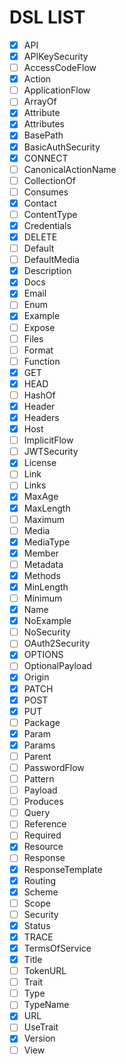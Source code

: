 # DSL LIST

- [x] API
- [x] APIKeySecurity
- [ ] AccessCodeFlow
- [x] Action
- [ ] ApplicationFlow
- [ ] ArrayOf
- [x] Attribute
- [x] Attributes
- [x] BasePath
- [x] BasicAuthSecurity
- [x] CONNECT
- [ ] CanonicalActionName
- [ ] CollectionOf
- [ ] Consumes
- [x] Contact
- [ ] ContentType
- [x] Credentials
- [x] DELETE
- [ ] Default
- [ ] DefaultMedia
- [x] Description
- [x] Docs
- [x] Email
- [ ] Enum
- [x] Example
- [ ] Expose
- [ ] Files
- [ ] Format
- [ ] Function
- [x] GET
- [x] HEAD
- [ ] HashOf
- [x] Header
- [x] Headers
- [x] Host
- [ ] ImplicitFlow
- [ ] JWTSecurity
- [x] License
- [ ] Link
- [ ] Links
- [x] MaxAge
- [x] MaxLength
- [ ] Maximum
- [ ] Media
- [x] MediaType
- [x] Member
- [ ] Metadata
- [x] Methods
- [x] MinLength
- [ ] Minimum
- [x] Name
- [x] NoExample
- [ ] NoSecurity
- [ ] OAuth2Security
- [x] OPTIONS
- [ ] OptionalPayload
- [x] Origin
- [x] PATCH
- [x] POST
- [x] PUT
- [ ] Package
- [x] Param
- [x] Params
- [ ] Parent
- [ ] PasswordFlow
- [ ] Pattern
- [ ] Payload
- [ ] Produces
- [ ] Query
- [ ] Reference
- [ ] Required
- [x] Resource
- [ ] Response
- [x] ResponseTemplate
- [x] Routing
- [x] Scheme
- [ ] Scope
- [ ] Security
- [x] Status
- [x] TRACE
- [x] TermsOfService
- [x] Title
- [ ] TokenURL
- [ ] Trait
- [ ] Type
- [ ] TypeName
- [x] URL
- [ ] UseTrait
- [x] Version
- [ ] View
